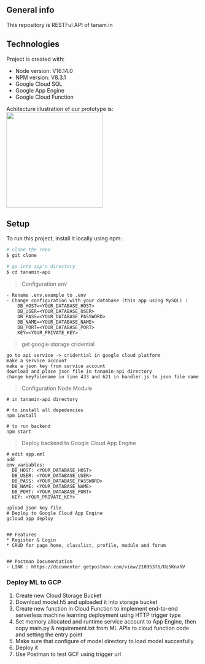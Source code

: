 ﻿## General info
This repository is RESTFul API of tanam.in   

## Technologies
Project is created with:
* Node version: V16.14.0
* NPM version: V8.3.1
* Google Cloud SQL
* Google App Engine
* Google Cloud Function

Achitecture illustration of our prototype is:
<img src="(https://user-images.githubusercontent.com/99232132/173273768-e2448116-0e41-4a4d-a114-5cf1f4c3518b.jpeg" width="250">

## Setup
To run this project, install it locally using npm:

``` bash
# clone the repo
$ git clone 

# go into app's directory
$ cd tanamin-api

```

> Configuration env
```
- Rename .env.example to .env
- Change configuration with your database (this app using MySQL) : 
    DB_HOST=<YOUR_DATABASE_HOST>
    DB_USER=<YOUR_DATABASE_USER>
    DB_PASS=<YOUR_DATABASE_PASSWORD>
    DB_NAME=<YOUR_DATABASE_NAME>
    DB_PORT=<YOUR_DATABASE_PORT>
    KEY=<YOUR_PRIVATE_KEY>
```

> get google storage cridential
```
go to api service -> cridential in google cloud platform
make a service account
make a json key from service account
download and place json file in tanamin-api directory
change keyfilename in line 433 and 621 in handler.js to json file name
```


> Configuration Node Module

```
# in tanamin-api directory

# to install all depedencies
npm install

# to run backend
npm start
```

> Deploy backend to Google Cloud App Engine
```
# edit app.eml
add 
env_variables:
  DB_HOST: <YOUR_DATABASE_HOST>
  DB_USER: <YOUR_DATABASE_USER>
  DB_PASS: <YOUR_DATABASE_PASSWORD>
  DB_NAME: <YOUR_DATABASE_NAME>
  DB_PORT: <YOUR_DATABASE_PORT>
  KEY: <YOUR_PRIVATE_KEY>
 
upload json key file
# Deploy to Google Cloud App Engine
gcloud app deploy


## Features
* Register & Login
* CRUD for page home, classlist, profile, module and forum


## Postman Documentation
- LINK : https://documenter.getpostman.com/view/21095376/Uz5KnahV
```

### Deploy ML to GCP
 1. Create new Cloud Storage Bucket
 2. Download model.h5 and uploaded it into storage bucket
 3. Create new function in Cloud Function to implement end-to-end serverless machine learning deployment using HTTP trigger type 
 4. Set memory allocated and runtime service account to App Engine, then copy main.py & requirement.txt from ML APIs to cloud function code and setting the entry point
 5. Make sure that configure of model directory to load model succesfully
 6. Deploy it 
 7. Use Postman to test GCF using trigger url
